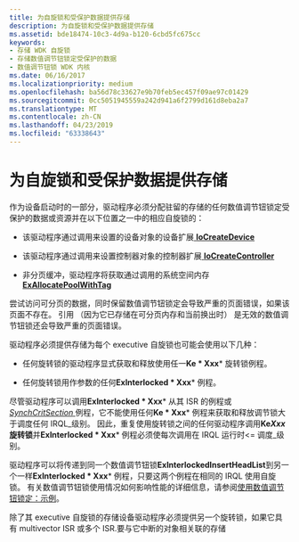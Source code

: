 ```yaml
---
title: 为自旋锁和受保护数据提供存储
description: 为自旋锁和受保护数据提供存储
ms.assetid: bde18474-10c3-4d9a-b120-6cbd5fc675cc
keywords:
- 存储 WDK 自旋锁
- 存储数值调节钮锁定受保护的数据
- 数值调节钮锁 WDK 内核
ms.date: 06/16/2017
ms.localizationpriority: medium
ms.openlocfilehash: ba56d78c33627e9b70feb5ec457f09ae97c01429
ms.sourcegitcommit: 0cc5051945559a242d941a6f2799d161d8eba2a7
ms.translationtype: MT
ms.contentlocale: zh-CN
ms.lasthandoff: 04/23/2019
ms.locfileid: "63338643"
---
```

# <a name="providing-storage-for-spin-locks-and-protected-data"></a>为自旋锁和受保护数据提供存储





作为设备启动时的一部分，驱动程序必须分配驻留的存储的任何数值调节钮锁定受保护的数据或资源并在以下位置之一中的相应自旋锁的：

-   该驱动程序通过调用来设置的设备对象的设备扩展[ **IoCreateDevice**](https://msdn.microsoft.com/library/windows/hardware/ff548397)

-   该驱动程序通过调用来设置控制器对象的控制器扩展[ **IoCreateController**](https://msdn.microsoft.com/library/windows/hardware/ff548395)

-   非分页缓冲，驱动程序将获取通过调用的系统空间内存[ **ExAllocatePoolWithTag**](https://msdn.microsoft.com/library/windows/hardware/ff544520)

尝试访问可分页的数据，同时保留数值调节钮锁定会导致严重的页面错误，如果该页面不存在。 引用 （因为它已存储在可分页内存和当前换出时） 是无效的数值调节钮锁还会导致严重的页面错误。

驱动程序必须提供存储为每个 executive 自旋锁也可能会使用以下几种：

- 任何旋转锁的驱动程序显式获取和释放使用任一**Ke * Xxx*** 旋转锁例程。

- 任何旋转锁用作参数的任何**ExInterlocked * Xxx*** 例程。

尽管驱动程序可以调用**ExInterlocked * Xxx*** 从其 ISR 的例程或[ *SynchCritSection* ](https://msdn.microsoft.com/library/windows/hardware/ff563928)例程，它不能使用任何**Ke * Xxx*** 例程来获取和释放调节锁大于调度任何 IRQL\_级别。 因此，重复使用旋转锁之间的任何驱动程序调用**Ke*Xxx*旋转锁**并**ExInterlocked * Xxx*** 例程必须使每次调用在 IRQL 运行时&lt;= 调度\_级别。

驱动程序可以将传递到同一个数值调节钮锁**ExInterlockedInsertHeadList**到另一个一样**ExInterlocked * Xxx*** 例程，只要这两个例程在相同的 IRQL 使用自旋锁。 有关数值调节钮锁使用情况如何影响性能的详细信息，请参阅[使用数值调节钮锁定：示例](using-spin-locks--an-example.md)。

除了其 executive 自旋锁的存储设备驱动程序必须提供另一个旋转锁，如果它具有 multivector ISR 或多个 ISR.要与它中断的对象相关联的存储

 

 





